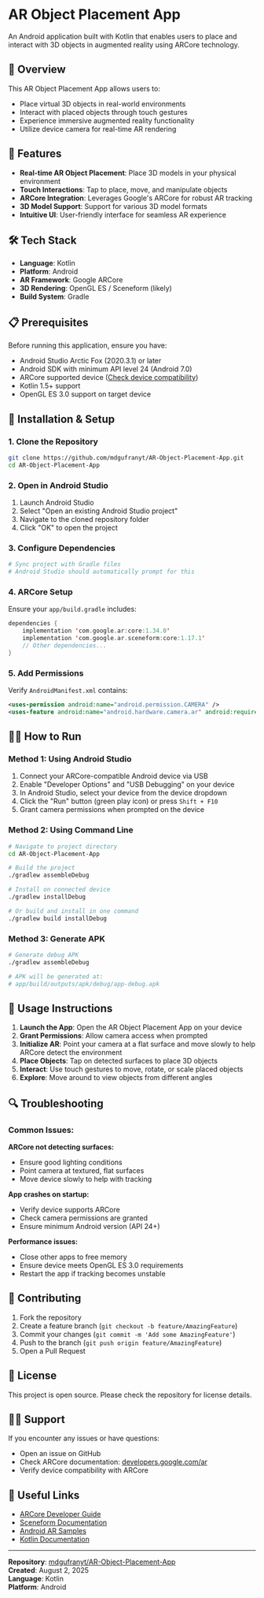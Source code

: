 # AR Object Placement App

An Android application built with Kotlin that enables users to place and interact with 3D objects in augmented reality using ARCore technology.

## 📱 Overview

This AR Object Placement App allows users to:
- Place virtual 3D objects in real-world environments
- Interact with placed objects through touch gestures
- Experience immersive augmented reality functionality
- Utilize device camera for real-time AR rendering

## 🚀 Features

- **Real-time AR Object Placement**: Place 3D models in your physical environment
- **Touch Interactions**: Tap to place, move, and manipulate objects
- **ARCore Integration**: Leverages Google's ARCore for robust AR tracking
- **3D Model Support**: Support for various 3D model formats
- **Intuitive UI**: User-friendly interface for seamless AR experience

## 🛠️ Tech Stack

- **Language**: Kotlin
- **Platform**: Android
- **AR Framework**: Google ARCore
- **3D Rendering**: OpenGL ES / Sceneform (likely)
- **Build System**: Gradle

## 📋 Prerequisites

Before running this application, ensure you have:

- Android Studio Arctic Fox (2020.3.1) or later
- Android SDK with minimum API level 24 (Android 7.0)
- ARCore supported device ([Check device compatibility](https://developers.google.com/ar/devices))
- Kotlin 1.5+ support
- OpenGL ES 3.0 support on target device

## 🔧 Installation & Setup

### 1. Clone the Repository
```bash
git clone https://github.com/mdgufranyt/AR-Object-Placement-App.git
cd AR-Object-Placement-App
```

### 2. Open in Android Studio
1. Launch Android Studio
2. Select "Open an existing Android Studio project"
3. Navigate to the cloned repository folder
4. Click "OK" to open the project

### 3. Configure Dependencies
```bash
# Sync project with Gradle files
# Android Studio should automatically prompt for this
```

### 4. ARCore Setup
Ensure your `app/build.gradle` includes:
```kotlin
dependencies {
    implementation 'com.google.ar:core:1.34.0'
    implementation 'com.google.ar.sceneform:core:1.17.1'
    // Other dependencies...
}
```

### 5. Add Permissions
Verify `AndroidManifest.xml` contains:
```xml
<uses-permission android:name="android.permission.CAMERA" />
<uses-feature android:name="android.hardware.camera.ar" android:required="true"/>
```

## 🏃‍♂️ How to Run

### Method 1: Using Android Studio
1. Connect your ARCore-compatible Android device via USB
2. Enable "Developer Options" and "USB Debugging" on your device
3. In Android Studio, select your device from the device dropdown
4. Click the "Run" button (green play icon) or press `Shift + F10`
5. Grant camera permissions when prompted on the device

### Method 2: Using Command Line
```bash
# Navigate to project directory
cd AR-Object-Placement-App

# Build the project
./gradlew assembleDebug

# Install on connected device
./gradlew installDebug

# Or build and install in one command
./gradlew build installDebug
```

### Method 3: Generate APK
```bash
# Generate debug APK
./gradlew assembleDebug

# APK will be generated at:
# app/build/outputs/apk/debug/app-debug.apk
```

## 📱 Usage Instructions

1. **Launch the App**: Open the AR Object Placement App on your device
2. **Grant Permissions**: Allow camera access when prompted
3. **Initialize AR**: Point your camera at a flat surface and move slowly to help ARCore detect the environment
4. **Place Objects**: Tap on detected surfaces to place 3D objects
5. **Interact**: Use touch gestures to move, rotate, or scale placed objects
6. **Explore**: Move around to view objects from different angles

## 🔍 Troubleshooting

### Common Issues:

**ARCore not detecting surfaces:**
- Ensure good lighting conditions
- Point camera at textured, flat surfaces
- Move device slowly to help with tracking

**App crashes on startup:**
- Verify device supports ARCore
- Check camera permissions are granted
- Ensure minimum Android version (API 24+)

**Performance issues:**
- Close other apps to free memory
- Ensure device meets OpenGL ES 3.0 requirements
- Restart the app if tracking becomes unstable

## 🤝 Contributing

1. Fork the repository
2. Create a feature branch (`git checkout -b feature/AmazingFeature`)
3. Commit your changes (`git commit -m 'Add some AmazingFeature'`)
4. Push to the branch (`git push origin feature/AmazingFeature`)
5. Open a Pull Request

## 📄 License

This project is open source. Please check the repository for license details.

## 🙋‍♂️ Support

If you encounter any issues or have questions:
- Open an issue on GitHub
- Check ARCore documentation: [developers.google.com/ar](https://developers.google.com/ar)
- Verify device compatibility with ARCore

## 🔗 Useful Links

- [ARCore Developer Guide](https://developers.google.com/ar)
- [Sceneform Documentation](https://developers.google.com/sceneform)
- [Android AR Samples](https://github.com/google-ar/arcore-android-sdk)
- [Kotlin Documentation](https://kotlinlang.org/docs/)

---

**Repository**: [mdgufranyt/AR-Object-Placement-App](https://github.com/mdgufranyt/AR-Object-Placement-App)  
**Created**: August 2, 2025  
**Language**: Kotlin  
**Platform**: Android
